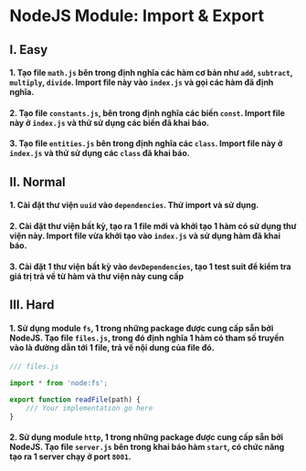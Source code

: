 # NodeJS Module: Import & Export

## I. Easy

#### 1. Tạo file `math.js` bên trong định nghĩa các hàm cơ bản như `add`, `subtract`, `multiply`, `divide`. Import file này vào `index.js` và gọi các hàm đã định nghĩa.

#### 2. Tạo file `constants.js`, bên trong định nghĩa các biến `const`. Import file này ở `index.js` và thử sử dụng các biến đã khai báo.

#### 3. Tạo file `entities.js` bên trong định nghĩa các `class`. Import file này ở `index.js` và thử sử dụng các `class` đã khai báo.

## II. Normal

#### 1. Cài đặt thư viện `uuid` vào `dependencies`. Thử import và sử dụng.

#### 2. Cài đặt thư viện bất kỳ, tạo ra 1 file mới và khởi tạo 1 hàm có sử dụng thư viện này. Import file vừa khởi tạo vào `index.js` và sử dụng hàm đã khai báo.

#### 3. Cài đặt 1 thư viện bất kỳ vào `devDependencies`, tạo 1 test suit để kiểm tra giá trị trả về từ hàm và thư viện này cung cấp

## III. Hard

#### 1. Sử dụng module `fs`, 1 trong những package được cung cấp sẵn bởi NodeJS. Tạo file `files.js`, trong đó định nghĩa 1 hàm có tham số truyền vào là đường dẫn tới 1 file, trả về nội dung của file đó.

```javascript
/// files.js

import * from 'node:fs';

export function readFile(path) {
    /// Your implementation go here
}
```

#### 2. Sử dụng module `http`,  1 trong những package được cung cấp sẵn bởi NodeJS. Tạo file `server.js` bên trong khai báo hàm `start`, có chức năng tạo ra 1 server chạy ở port `8001`.